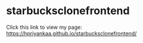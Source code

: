 # starbucksclonefrontend
Click this link to view my page: https://hpriyankaa.github.io/starbucksclonefrontend/
